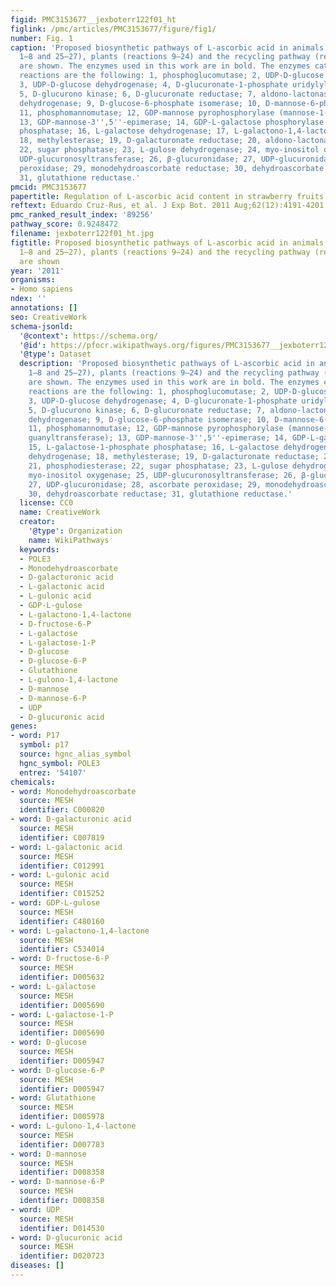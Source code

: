 ```yaml
---
figid: PMC3153677__jexboterr122f01_ht
figlink: /pmc/articles/PMC3153677/figure/fig1/
number: Fig. 1
caption: 'Proposed biosynthetic pathways of L-ascorbic acid in animals (reactions
  1–8 and 25–27), plants (reactions 9–24) and the recycling pathway (reactions 28–31)
  are shown. The enzymes used in this work are in bold. The enzymes catalysing these
  reactions are the following: 1, phosphoglucomutase; 2, UDP-D-glucose pyrophosphorylase;
  3, UDP-D-glucose dehydrogenase; 4, D-glucuronate-1-phosphate uridylyltransferase;
  5, D-glucurono kinase; 6, D-glucuronate reductase; 7, aldono-lactonase; 8, L-gulono-1,4-lactone
  dehydrogenase; 9, D-glucose-6-phosphate isomerase; 10, D-mannose-6-phosphate isomerase;
  11, phosphomannomutase; 12, GDP-mannose pyrophosphorylase (mannose-1-phosphate guanyltransferase);
  13, GDP-mannose-3'',5''-epimerase; 14, GDP-L-galactose phosphorylase; 15, L-galactose-1-phosphate
  phosphatase; 16, L-galactose dehydrogenase; 17, L-galactono-1,4-lactone dehydrogenase;
  18, methylesterase; 19, D-galacturonate reductase; 20, aldono-lactonase; 21, phosphodiesterase;
  22, sugar phosphatase; 23, L-gulose dehydrogenase; 24, myo-inositol oxygenase; 25,
  UDP-glucuronosyltransferase; 26, β-glucuronidase; 27, UDP-glucuronidase; 28, ascorbate
  peroxidase; 29, monodehydroascorbate reductase; 30, dehydroascorbate reductase;
  31, glutathione reductase.'
pmcid: PMC3153677
papertitle: Regulation of L-ascorbic acid content in strawberry fruits.
reftext: Eduardo Cruz-Rus, et al. J Exp Bot. 2011 Aug;62(12):4191-4201.
pmc_ranked_result_index: '89256'
pathway_score: 0.9248472
filename: jexboterr122f01_ht.jpg
figtitle: Proposed biosynthetic pathways of L-ascorbic acid in animals (reactions
  1–8 and 25–27), plants (reactions 9–24) and the recycling pathway (reactions 28–31)
  are shown
year: '2011'
organisms:
- Homo sapiens
ndex: ''
annotations: []
seo: CreativeWork
schema-jsonld:
  '@context': https://schema.org/
  '@id': https://pfocr.wikipathways.org/figures/PMC3153677__jexboterr122f01_ht.html
  '@type': Dataset
  description: 'Proposed biosynthetic pathways of L-ascorbic acid in animals (reactions
    1–8 and 25–27), plants (reactions 9–24) and the recycling pathway (reactions 28–31)
    are shown. The enzymes used in this work are in bold. The enzymes catalysing these
    reactions are the following: 1, phosphoglucomutase; 2, UDP-D-glucose pyrophosphorylase;
    3, UDP-D-glucose dehydrogenase; 4, D-glucuronate-1-phosphate uridylyltransferase;
    5, D-glucurono kinase; 6, D-glucuronate reductase; 7, aldono-lactonase; 8, L-gulono-1,4-lactone
    dehydrogenase; 9, D-glucose-6-phosphate isomerase; 10, D-mannose-6-phosphate isomerase;
    11, phosphomannomutase; 12, GDP-mannose pyrophosphorylase (mannose-1-phosphate
    guanyltransferase); 13, GDP-mannose-3'',5''-epimerase; 14, GDP-L-galactose phosphorylase;
    15, L-galactose-1-phosphate phosphatase; 16, L-galactose dehydrogenase; 17, L-galactono-1,4-lactone
    dehydrogenase; 18, methylesterase; 19, D-galacturonate reductase; 20, aldono-lactonase;
    21, phosphodiesterase; 22, sugar phosphatase; 23, L-gulose dehydrogenase; 24,
    myo-inositol oxygenase; 25, UDP-glucuronosyltransferase; 26, β-glucuronidase;
    27, UDP-glucuronidase; 28, ascorbate peroxidase; 29, monodehydroascorbate reductase;
    30, dehydroascorbate reductase; 31, glutathione reductase.'
  license: CC0
  name: CreativeWork
  creator:
    '@type': Organization
    name: WikiPathways
  keywords:
  - POLE3
  - Monodehydroascorbate
  - D-galacturonic acid
  - L-galactonic acid
  - L-gulonic acid
  - GDP-L-gulose
  - L-galactono-1,4-lactone
  - D-fructose-6-P
  - L-galactose
  - L-galactose-1-P
  - D-glucose
  - D-glucose-6-P
  - Glutathione
  - L-gulono-1,4-lactone
  - D-mannose
  - D-mannose-6-P
  - UDP
  - D-glucuronic acid
genes:
- word: P17
  symbol: p17
  source: hgnc_alias_symbol
  hgnc_symbol: POLE3
  entrez: '54107'
chemicals:
- word: Monodehydroascorbate
  source: MESH
  identifier: C000820
- word: D-galacturonic acid
  source: MESH
  identifier: C007819
- word: L-galactonic acid
  source: MESH
  identifier: C012991
- word: L-gulonic acid
  source: MESH
  identifier: C015252
- word: GDP-L-gulose
  source: MESH
  identifier: C480160
- word: L-galactono-1,4-lactone
  source: MESH
  identifier: C534014
- word: D-fructose-6-P
  source: MESH
  identifier: D005632
- word: L-galactose
  source: MESH
  identifier: D005690
- word: L-galactose-1-P
  source: MESH
  identifier: D005690
- word: D-glucose
  source: MESH
  identifier: D005947
- word: D-glucose-6-P
  source: MESH
  identifier: D005947
- word: Glutathione
  source: MESH
  identifier: D005978
- word: L-gulono-1,4-lactone
  source: MESH
  identifier: D007783
- word: D-mannose
  source: MESH
  identifier: D008358
- word: D-mannose-6-P
  source: MESH
  identifier: D008358
- word: UDP
  source: MESH
  identifier: D014530
- word: D-glucuronic acid
  source: MESH
  identifier: D020723
diseases: []
---
```

